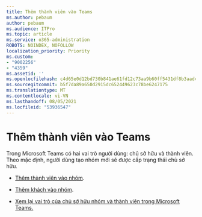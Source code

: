 ```yaml
---
title: Thêm thành viên vào Teams
ms.author: pebaum
author: pebaum
ms.audience: ITPro
ms.topic: article
ms.service: o365-administration
ROBOTS: NOINDEX, NOFOLLOW
localization_priority: Priority
ms.custom:
- "9002256"
- "4359"
ms.assetid: ''
ms.openlocfilehash: c4d65e0d12bd730b841ae61fd12c73aa9b60ff5431df8b3aadc9c5cead6d71f6
ms.sourcegitcommit: b5f7da89a650d2915dc652449623c78be6247175
ms.translationtype: MT
ms.contentlocale: vi-VN
ms.lasthandoff: 08/05/2021
ms.locfileid: "53936547"
---
```

# <a name="add-a-member-to-teams"></a>Thêm thành viên vào Teams

Trong Microsoft Teams có hai vai trò người dùng: chủ sở hữu và thành viên. Theo mặc định, người dùng tạo nhóm mới sẽ được cấp trạng thái chủ sở hữu.

- [Thêm thành viên vào nhóm](https://support.office.com/article/add-members-to-a-team-in-teams-aff2249d-b456-4bc3-81e7-52327b6b38e9).

- [Thêm khách vào nhóm](https://support.office.com/article/Add-guests-to-a-team-in-Teams-fccb4fa6-f864-4508-bdde-256e7384a14f).

- [Xem lại vai trò của chủ sở hữu nhóm và thành viên trong Microsoft Teams.](https://docs.microsoft.com/microsoftteams/assign-roles-permissions)

